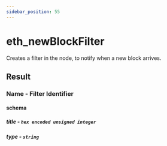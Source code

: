 ```yaml
---
sidebar_position: 55
---
```


# eth_newBlockFilter

Creates a filter in the node, to notify when a new block arrives.

## Result

### Name - Filter Identifier

#### schema 

##### title - `hex encoded unsigned integer`
##### type - `string`


